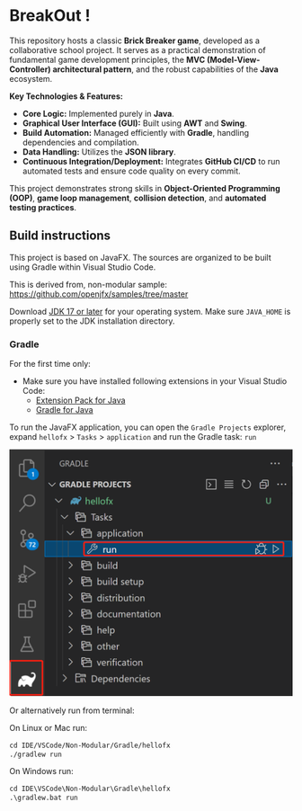 # BreakOut !

This repository hosts a classic **Brick Breaker game**, developed as a collaborative school project. 
It serves as a practical demonstration of fundamental game development principles, the **MVC (Model-View-Controller) architectural pattern**, and the robust capabilities of the **Java** ecosystem.

**Key Technologies & Features:**
* **Core Logic:** Implemented purely in **Java**.
* **Graphical User Interface (GUI):** Built using **AWT** and **Swing**.
* **Build Automation:** Managed efficiently with **Gradle**, handling dependencies and compilation.
* **Data Handling:** Utilizes the **JSON library**.
* **Continuous Integration/Deployment:** Integrates **GitHub CI/CD** to run automated tests and ensure code quality on every commit.

This project demonstrates strong skills in **Object-Oriented Programming (OOP)**, **game loop management**, **collision detection**, and **automated testing practices**.


## Build instructions

This project is based on JavaFX. 
The sources are organized to be built using Gradle within Visual Studio Code.

This is derived from, non-modular sample:
https://github.com/openjfx/samples/tree/master

Download [JDK 17 or later](http://jdk.java.net/) for your operating system. Make sure `JAVA_HOME` is properly set to the JDK installation directory.

### Gradle

For the first time only:

- Make sure you have installed following extensions in your Visual Studio Code:
  - [Extension Pack for Java](https://marketplace.visualstudio.com/items?itemName=vscjava.vscode-java-pack)
  - [Gradle for Java](https://marketplace.visualstudio.com/items?itemName=vscjava.vscode-gradle)

To run the JavaFX application, you can open the `Gradle Projects` explorer, expand `hellofx` > `Tasks` > `application` and run the Gradle task: `run`

![Run](./run.png)

Or alternatively run from terminal:

On Linux or Mac run:

    cd IDE/VSCode/Non-Modular/Gradle/hellofx
    ./gradlew run

On Windows run:

    cd IDE\VSCode\Non-Modular\Gradle\hellofx
    .\gradlew.bat run
